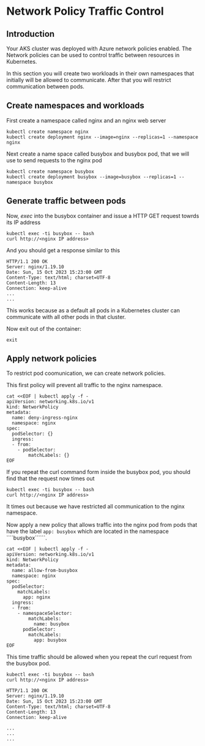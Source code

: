 # Network Policy Traffic Control 

## Introduction

Your AKS cluster was deployed with Azure network policies enabled. The Network policies can be used to control traffic between resources in Kubernetes.

In this section you will create two workloads in their own namespaces that initially will be allowed to communicate. After that you will restrict communication between pods.

## Create namespaces and workloads

First create a namespace called nginx and an nginx web server

````
kubectl create namespace nginx 
kubectl create deployment nginx --image=nginx --replicas=1 --namespace nginx
````

Next create a name space called busybox and busybox pod, that we will use to send requests to the nginx pod

````
kubectl create namespace busybox 
kubectl create deployment busybox --image=busybox --replicas=1 --namespace busybox

````

## Generate traffic between pods

Now, *exec* into the busybox container and issue a HTTP GET request towrds its IP address

````
kubectl exec -ti busybox -- bash
curl http://<nginx IP address>
````

And you should get a response similar to this

````
HTTP/1.1 200 OK
Server: nginx/1.19.10
Date: Sun, 15 Oct 2023 15:23:00 GMT
Content-Type: text/html; charset=UTF-8
Content-Length: 13
Connection: keep-alive
...
...

````

This works because as a default all pods in a Kubernetes cluster can communicate with all other pods in that cluster.

Now exit out of the container:
````
exit
````

## Apply network policies

To restrict pod coomunication, we can create network policies. 


This first policy will prevent all traffic to the nginx namespace. 

````
cat <<EOF | kubectl apply -f -
apiVersion: networking.k8s.io/v1
kind: NetworkPolicy
metadata:
  name: deny-ingress-nginx
  namespace: nginx
spec:
  podSelector: {}
  ingress:
  - from:
    - podSelector:
        matchLabels: {}
EOF
````


If you repeat the curl command form inside the busybox pod, you should find that the request now times out
````
kubectl exec -ti busybox -- bash
curl http://<nginx IP address>

````

It times out because we have restricted all communication to the nginx namespace.

Now apply a new policy that allows traffic into the nginx pod from pods that have the label ````app: busybox```` which are located in the namespace ````busybox``````.

````
cat <<EOF | kubectl apply -f -
apiVersion: networking.k8s.io/v1
kind: NetworkPolicy
metadata:
  name: allow-from-busybox
  namespace: nginx 
spec:
  podSelector:
    matchLabels:
      app: nginx
  ingress:
  - from:
    - namespaceSelector:
        matchLabels:
          name: busybox 
      podSelector:
        matchLabels:
          app: busybox
EOF
````

This time traffic should be allowed when you repeat the curl request from the busybox pod.

````
kubectl exec -ti busybox -- bash
curl http://<nginx IP address>

HTTP/1.1 200 OK
Server: nginx/1.19.10
Date: Sun, 15 Oct 2023 15:23:00 GMT
Content-Type: text/html; charset=UTF-8
Content-Length: 13
Connection: keep-alive

...
...
...

````